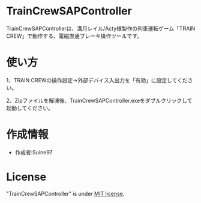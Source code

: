 # TrainCrewSAPController

TrainCrewSAPControllerは、溝月レイル/Acty様製作の列車運転ゲーム「TRAIN CREW」で動作する、電磁直通ブレーキ操作ツールです。

# 使い方
1、TRAIN CREWの操作設定→外部デバイス入出力を「有効」に設定してください。

2、Zipファイルを解凍後、TrainCrewSAPController.exeをダブルクリックして起動してください。

# 作成情報

* 作成者:Suine97

# License
"TrainCrewSAPController" is under [MIT license](https://en.wikipedia.org/wiki/MIT_License).
